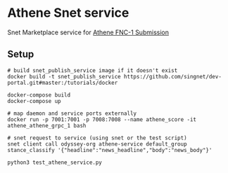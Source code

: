 # Athene Snet service 

Snet Marketplace service for [Athene FNC-1 Submission](https://github.com/hanselowski/athene_system)

## Setup
	
	# build snet_publish_service image if it doesn't exist
	docker build -t snet_publish_service https://github.com/singnet/dev-portal.git#master:/tutorials/docker

	docker-compose build
	docker-compose up
	
	# map daemon and service ports externally
	docker run -p 7001:7001 -p 7008:7008 --name athene_score -it athene_athene_grpc_1 bash

	# snet request to service (using snet or the test script)
	snet client call odyssey-org athene-service default_group stance_classify '{"headline":"news_headline","body":"news_body"}' 
	
	python3 test_athene_service.py

